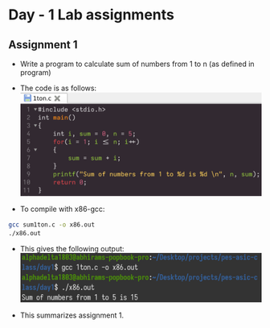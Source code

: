 # Day - 1 Lab assignments

## Assignment 1
- Write a program to calculate sum of numbers from 1 to n (as defined in program)
- The code is as follows:
![code](https://github.com/alfadelta10010/pes-asic-class/blob/main/day1/assets/code.png "code")

- To compile with x86-gcc:
```bash
gcc sum1ton.c -o x86.out
./x86.out
```
- This gives the following output:
![x86 execution](https://github.com/alfadelta10010/pes-asic-class/blob/main/day1/assets/x86_exec.png "x86 execution")

- This summarizes assignment 1.